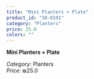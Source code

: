 ```yaml
---
title: "Mini Planters + Plate"
product_id: "3D-0191"
category: "Planters"
price: 25.0
colors: ""
---
```


**Mini Planters + Plate**

*Category*: Planters  
*Price*: ₪25.0

